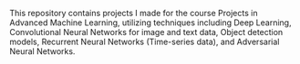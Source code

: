 This repository contains projects I made for the course Projects in Advanced Machine Learning, utilizing techniques including Deep Learning, Convolutional Neural Networks for image and text data, Object detection models,
Recurrent Neural Networks (Time-series data), and Adversarial Neural Networks. 
